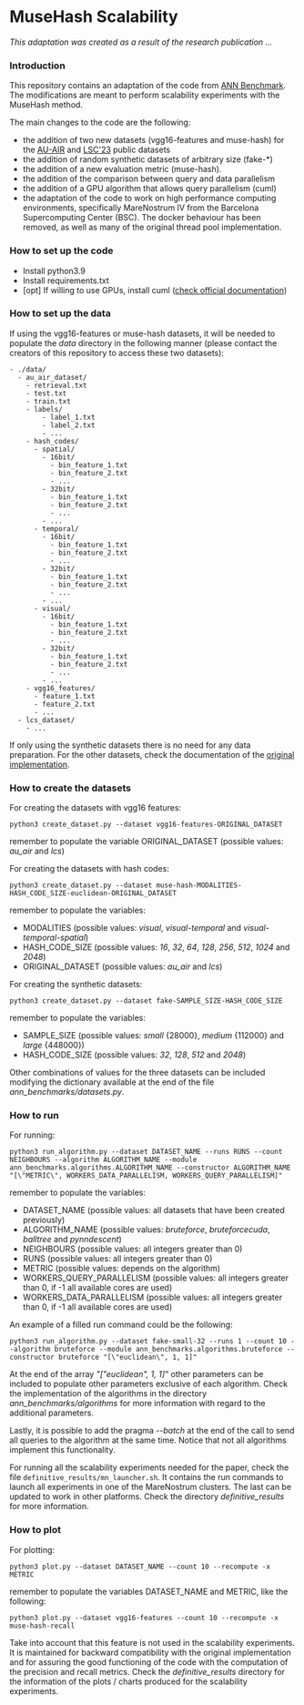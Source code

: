 # MuseHash Scalability
_This adaptation was created as a result of the research publication ..._

### Introduction
This repository contains an adaptation of the code from [ANN Benchmark](http://github.com/erikbern/ann-benchmarks/). The modifications are meant to perform scalability experiments with the MuseHash method.

The main changes to the code are the following:
- the addition of two new datasets (vgg16-features and muse-hash) for the [AU-AIR](https://bozcani.github.io/auairdataset) and [LSC'23](http://lifelogsearch.org/lsc/) public datasets
- the addition of random synthetic datasets of arbitrary size (fake-*)
- the addition of a new evaluation metric (muse-hash).
- the addition of the comparison between query and data parallelism
- the addition of a GPU algorithm that allows query parallelism (cuml)
- the adaptation of the code to work on high performance computing environments, specifically MareNostrum IV from the Barcelona Supercomputing Center (BSC). The docker behaviour has been removed, as well as many of the original thread pool implementation. 

### How to set up the code
- Install python3.9
- Install requirements.txt
- [opt] If willing to use GPUs, install cuml ([check official documentation](https://docs.rapids.ai/install#selector))

### How to set up the data
If using the vgg16-features or muse-hash datasets, it will be needed to populate the *data* directory in the following manner (please contact the creators of this repository to access these two datasets):
```
- ./data/
  - au_air_dataset/
    - retrieval.txt
    - test.txt
    - train.txt
    - labels/
        - label_1.txt
        - label_2.txt
        - ...
    - hash_codes/
      - spatial/
        - 16bit/
          - bin_feature_1.txt
          - bin_feature_2.txt
          - ...
        - 32bit/
          - bin_feature_1.txt
          - bin_feature_2.txt
          - ...
        - ...
      - temporal/
        - 16bit/
          - bin_feature_1.txt
          - bin_feature_2.txt
          - ...
        - 32bit/
          - bin_feature_1.txt
          - bin_feature_2.txt
          - ...
        - ...
      - visual/
        - 16bit/
          - bin_feature_1.txt
          - bin_feature_2.txt
          - ...
        - 32bit/
          - bin_feature_1.txt
          - bin_feature_2.txt
          - ...
        - ...
    - vgg16_features/
      - feature_1.txt
      - feature_2.txt
      - ...
  - lcs_dataset/
    - ...
```

If only using the synthetic datasets there is no need for any data preparation. For the other datasets, check the documentation of the [original implementation]((http://github.com/erikbern/ann-benchmarks/)).

### How to create the datasets
For creating the datasets with vgg16 features:
```
python3 create_dataset.py --dataset vgg16-features-ORIGINAL_DATASET
```
remember to populate the variable ORIGINAL_DATASET (possible values: *au_air* and *lcs*)

For creating the datasets with hash codes:
```
python3 create_dataset.py --dataset muse-hash-MODALITIES-HASH_CODE_SIZE-euclidean-ORIGINAL_DATASET
```
remember to populate the variables:
- MODALITIES (possible values: *visual*, *visual-temporal* and *visual-temporal-spatial*)
- HASH_CODE_SIZE (possible values: *16*, *32*, *64*, *128*, *256*, *512*, *1024* and *2048*)
- ORIGINAL_DATASET (possible values: *au_air* and *lcs*)

For creating the synthetic datasets:
```
python3 create_dataset.py --dataset fake-SAMPLE_SIZE-HASH_CODE_SIZE
```
remember to populate the variables:
- SAMPLE_SIZE (possible values: *small* {28000}, *medium* {112000} and *large* {448000})
- HASH_CODE_SIZE (possible values: *32*, *128*, *512* and *2048*)

Other combinations of values for the three datasets can be included modifying the dictionary available at the end of the file *ann_benchmarks/datasets.py*.

### How to run
For running:
```
python3 run_algorithm.py --dataset DATASET_NAME --runs RUNS --count NEIGHBOURS --algorithm ALGORITHM_NAME --module ann_benchmarks.algorithms.ALGORITHM_NAME --constructor ALGORITHM_NAME "[\"METRIC\", WORKERS_DATA_PARALLELISM, WORKERS_QUERY_PARALLELISM]"
```
remember to populate the variables:
- DATASET_NAME (possible values: all datasets that have been created previously)
- ALGORITHM_NAME (possible values: *bruteforce*, *bruteforcecuda*, *balltree* and *pynndescent*)
- NEIGHBOURS (possible values: all integers greater than 0)
- RUNS (possible values: all integers greater than 0)
- METRIC (possible values: depends on the algorithm)
- WORKERS_QUERY_PARALLELISM (possible values: all integers greater than 0, if -1 all available cores are used)
- WORKERS_DATA_PARALLELISM (possible values: all integers greater than 0, if -1 all available cores are used)

An example of a filled run command could be the following:
```
python3 run_algorithm.py --dataset fake-small-32 --runs 1 --count 10 --algorithm bruteforce --module ann_benchmarks.algorithms.bruteforce --constructor bruteforce "[\"euclidean\", 1, 1]"
```

At the end of the array *"[\"euclidean\", 1, 1]"* other parameters can be included to populate other parameters exclusive of each algorithm. Check the implementation of the algorithms in the directory *ann_benchmarks/algorithms* for more information with regard to the additional parameters.

Lastly, it is possible to add the pragma *--batch* at the end of the call to send all queries to the algorithm at the same time. Notice that not all algorithms implement this functionality.

For running all the scalability experiments needed for the paper, check the file `definitive_results/mn_launcher.sh`. It contains the run commands to launch all experiments in one of the MareNostrum clusters. The last can be updated to work in other platforms. Check the directory *definitive_results* for more information.

### How to plot
For plotting:
```
python3 plot.py --dataset DATASET_NAME --count 10 --recompute -x METRIC
```
remember to populate the variables DATASET_NAME and METRIC, like the following:
```
python3 plot.py --dataset vgg16-features --count 10 --recompute -x muse-hash-recall
```

Take into account that this feature is not used in the scalability experiments. It is maintained for backward compatibility with the original implementation and for assuring the good functioning of the code with the computation of the precision and recall metrics. Check the *definitive_results* directory for the information of the plots / charts produced for the scalability experiments.